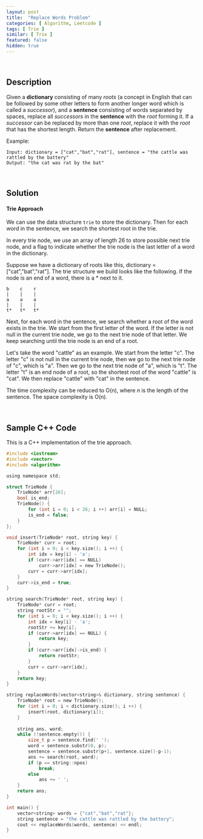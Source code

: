 ```yaml
---
layout: post
title:  "Replace Words Problem"
categories: [ Algorithm, Leetcode ]
tags: [ Trie ]
similar: [ Trie ]
featured: false
hidden: true
---
```


<br />

## Description

Given a **dictionary** consisting of many *roots* (a concept in English that can be followed by some other letters to form another longer word which is called a *successor*), and a **sentence** consisting of words separated by spaces, replace all *successors* in the **sentence** with the *root* forming it. If a *successor* can be replaced by more than one *root*, replace it with the *root* that has the shortest length. Return the **sentence** after replacement.


Example: 
```
Input: dictionary = ["cat","bat","rat"], sentence = "the cattle was rattled by the battery"
Output: "the cat was rat by the bat"
```

<br />

## Solution


#### Trie Approach


We can use the data structure `trie` to store the dictionary. Then for each word in the sentence, we search the shortest root in the trie.

In every trie node, we use an array of length 26 to store possible next trie node, and a flag to indicate whether the trie node is the last letter of a word in the dictionary.

Suppose we have a dictionary of roots like this, dictionary = ["cat","bat","rat"]. The trie structure we build looks like the following. If the node is an end of a word, there is a * next to it.
```
b    c    r
|    |    |
a    a    a
|    |    |
t*   t*   t*
```

Next, for each word in the sentence, we search whether a root of the word exists in the trie. We start from the first letter of the word. If the letter is not null in the current trie node, we go to the next trie node of that letter. We keep searching until the trie node is an end of a root. 

Let's take the word "cattle" as an example. We start from the letter "c". The letter "c" is not null in the current trie node, then we go to the next trie node of "c", which is "a". Then we go to the next trie node of "a", which is "t". The letter "t" is an end node of a root, so the shortest root of the word "cattle" is "cat". We then replace "cattle" with "cat" in the sentence.

The time complexity can be reduced to O(n), where *n* is the length of the sentence. The space complexity is O(n).

<br />

## Sample C++ Code

This is a C++ implementation of the trie approach.

```c
#include <iostream>
#include <vector>
#include <algorithm>

using namespace std;

struct TrieNode {
    TrieNode* arr[26];
    bool is_end;
    TrieNode() {
        for (int i = 0; i < 26; i ++) arr[i] = NULL;
        is_end = false;
    }
};

void insert(TrieNode* root, string key) {
    TrieNode* curr = root;
    for (int i = 0; i < key.size(); i ++) {
        int idx = key[i] - 'a';
        if (curr->arr[idx] == NULL)
            curr->arr[idx] = new TrieNode();
        curr = curr->arr[idx];
    }
    curr->is_end = true;
}

string search(TrieNode* root, string key) {
    TrieNode* curr = root;
    string rootStr = "";
    for (int i = 0; i < key.size(); i ++) {
        int idx = key[i] - 'a';
        rootStr += key[i];
        if (curr->arr[idx] == NULL) {
            return key;
        }
        if (curr->arr[idx]->is_end) {
            return rootStr;
        }        
        curr = curr->arr[idx];
    }
    return key;
}

string replaceWords(vector<string>& dictionary, string sentence) {
    TrieNode* root = new TrieNode();
    for (int i = 0; i < dictionary.size(); i ++) {
        insert(root, dictionary[i]);
    }
    
    string ans, word;
    while (!sentence.empty()) {
        size_t p = sentence.find(' ');
        word = sentence.substr(0, p);
        sentence = sentence.substr(p+1, sentence.size()-p-1);
        ans += search(root, word);
        if (p == string::npos)
            break;
        else
            ans += ' ';
    }
    return ans;
}

int main() {
    vector<string> words = {"cat","bat","rat"};
    string sentence = "the cattle was rattled by the battery";
    cout << replaceWords(words, sentence) << endl;
}
```

